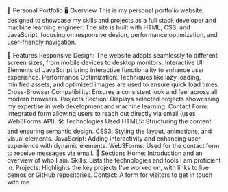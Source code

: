 📂 Personal Portfolio
🖥️ Overview
This is my personal portfolio website, designed to showcase my skills and projects as a full stack developer and machine learning engineer. The site is built with HTML, CSS, and JavaScript, focusing on responsive design, performance optimization, and user-friendly navigation.

🚀 Features
Responsive Design: The website adapts seamlessly to different screen sizes, from mobile devices to desktop monitors.
Interactive UI: Elements of JavaScript bring interactive functionality to enhance user experience.
Performance Optimization: Techniques like lazy loading, minified assets, and optimized images are used to ensure quick load times.
Cross-Browser Compatibility: Ensures a consistent look and feel across all modern browsers.
Projects Section: Displays selected projects showcasing my expertise in web development and machine learning.
Contact Form: Integrated form allowing users to reach out directly via email (uses Web3Forms API).
🛠️ Technologies Used
HTML5: Structuring the content and ensuring semantic design.
CSS3: Styling the layout, animations, and visual elements.
JavaScript: Adding interactivity and enhancing user experience with dynamic elements.
Web3Forms: Used for the contact form to receive messages via email.
📑 Sections
Home: Introduction and an overview of who I am.
Skills: Lists the technologies and tools I am proficient in.
Projects: Highlights the key projects I've worked on, with links to live demos or GitHub repositories.
Contact: A form for visitors to get in touch with me.
